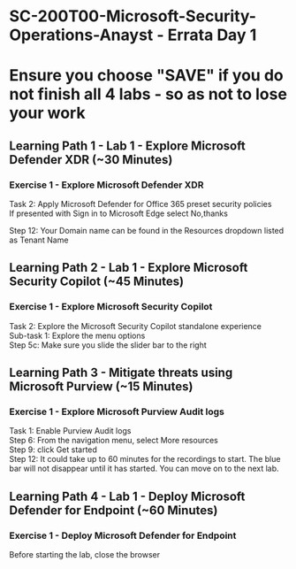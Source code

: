 # SC-200T00-Microsoft-Security-Operations-Anayst - Errata Day 1
# Ensure you choose "SAVE" if you do not finish all 4 labs - so as not to lose your work

## Learning Path 1 - Lab 1 - Explore Microsoft Defender XDR (~30 Minutes)
### Exercise 1 - Explore Microsoft Defender XDR

Task 2: Apply Microsoft Defender for Office 365 preset security policies<br>
If presented with Sign in to Microsoft Edge select No,thanks<br>

Step 12:  Your Domain name can be found in the Resources dropdown listed as Tenant Name<br>

## Learning Path 2 - Lab 1 - Explore Microsoft Security Copilot (~45 Minutes)
### Exercise 1 - Explore Microsoft Security Copilot

Task 2: Explore the Microsoft Security Copilot standalone experience<br>
Sub-task 1: Explore the menu options<br>
Step 5c:  Make sure you slide the slider bar to the right<br>

## Learning Path 3 - Mitigate threats using Microsoft Purview (~15 Minutes)

### Exercise 1 - Explore Microsoft Purview Audit logs 
Task 1: Enable Purview Audit logs<br>
Step 6: From the navigation menu, select More resources<br>
Step 9: click Get started<br>
Step 12:  It could take up to 60 minutes for the recordings to start. The blue bar will not disappear until it has started.  You can move on to the next lab. <br>

## Learning Path 4 - Lab 1 - Deploy Microsoft Defender for Endpoint (~60 Minutes)
### Exercise 1 - Deploy Microsoft Defender for Endpoint

Before starting the lab, close the browser <br>


